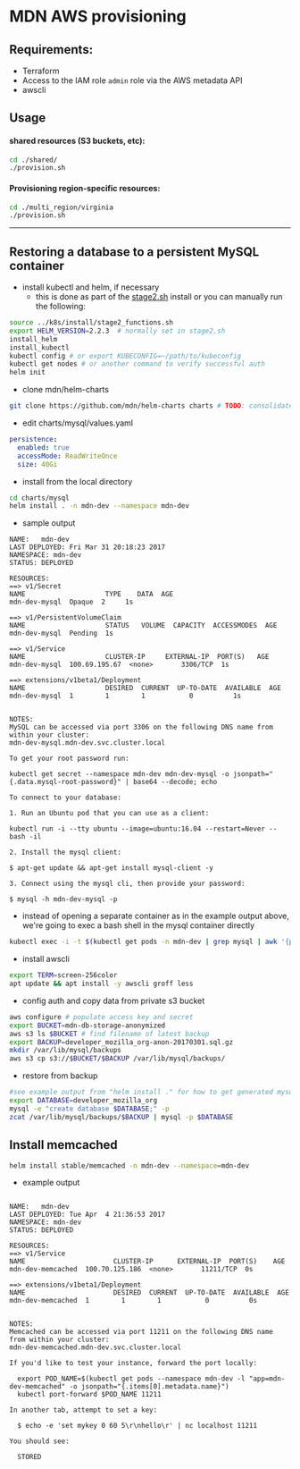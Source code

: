 # MDN AWS provisioning

## Requirements:

- Terraform
- Access to the IAM role `admin` role via the AWS metadata API
- awscli

## Usage


#### shared resources (S3 buckets, etc):

```sh
cd ./shared/
./provision.sh
```

#### Provisioning region-specific resources:

```sh
cd ./multi_region/virginia
./provision.sh
```

---

## Restoring a database to a persistent MySQL container

- install kubectl and helm, if necessary
  - this is done as part of the [stage2.sh](../k8s/install/stage2.sh) install or you can manually run the following:

```sh
source ../k8s/install/stage2_functions.sh
export HELM_VERSION=2.2.3  # normally set in stage2.sh
install_helm
install_kubectl
kubectl config # or export KUBECONFIG=~/path/to/kubeconfig
kubectl get nodes # or another command to verify successful auth
helm init
```

- clone mdn/helm-charts

```sh
git clone https://github.com/mdn/helm-charts charts # TODO: consolidate charts into this repo
```

- edit charts/mysql/values.yaml

```yaml
persistence:
  enabled: true
  accessMode: ReadWriteOnce
  size: 40Gi

```

- install from the local directory

```sh
cd charts/mysql
helm install . -n mdn-dev --namespace mdn-dev
```

- sample output

```
NAME:   mdn-dev
LAST DEPLOYED: Fri Mar 31 20:18:23 2017
NAMESPACE: mdn-dev
STATUS: DEPLOYED

RESOURCES:
==> v1/Secret
NAME                    TYPE    DATA  AGE
mdn-dev-mysql  Opaque  2     1s

==> v1/PersistentVolumeClaim
NAME                    STATUS   VOLUME  CAPACITY  ACCESSMODES  AGE
mdn-dev-mysql  Pending  1s

==> v1/Service
NAME                    CLUSTER-IP     EXTERNAL-IP  PORT(S)   AGE
mdn-dev-mysql  100.69.195.67  <none>       3306/TCP  1s

==> extensions/v1beta1/Deployment
NAME                    DESIRED  CURRENT  UP-TO-DATE  AVAILABLE  AGE
mdn-dev-mysql  1        1        1           0          1s


NOTES:
MySQL can be accessed via port 3306 on the following DNS name from within your cluster:
mdn-dev-mysql.mdn-dev.svc.cluster.local

To get your root password run:

kubectl get secret --namespace mdn-dev mdn-dev-mysql -o jsonpath="{.data.mysql-root-password}" | base64 --decode; echo

To connect to your database:

1. Run an Ubuntu pod that you can use as a client:

kubectl run -i --tty ubuntu --image=ubuntu:16.04 --restart=Never -- bash -il

2. Install the mysql client:

$ apt-get update && apt-get install mysql-client -y

3. Connect using the mysql cli, then provide your password:

$ mysql -h mdn-dev-mysql -p
```

- instead of opening a separate container as in the example output above, we're going to exec a bash shell in the mysql container directly

```sh
kubectl exec -i -t $(kubectl get pods -n mdn-dev | grep mysql | awk '{print $1}') -n mdn-dev bash
```

- install awscli

```sh
export TERM=screen-256color
apt update && apt install -y awscli groff less
```

- config auth and copy data from private s3 bucket

```sh
aws configure # populate access key and secret
export BUCKET=mdn-db-storage-anonymized
aws s3 ls $BUCKET # find filename of latest backup
export BACKUP=developer_mozilla_org-anon-20170301.sql.gz
mkdir /var/lib/mysql/backups
aws s3 cp s3://$BUCKET/$BACKUP /var/lib/mysql/backups/
```

- restore from backup

```sh
#see example output from "helm install ." for how to get generated mysql password
export DATABASE=developer_mozilla_org
mysql -e "create database $DATABASE;" -p
zcat /var/lib/mysql/backups/$BACKUP | mysql -p $DATABASE
```

## Install memcached

```sh
helm install stable/memcached -n mdn-dev --namespace=mdn-dev
```

- example output

```

NAME:   mdn-dev
LAST DEPLOYED: Tue Apr  4 21:36:53 2017
NAMESPACE: mdn-dev
STATUS: DEPLOYED

RESOURCES:
==> v1/Service
NAME                      CLUSTER-IP      EXTERNAL-IP  PORT(S)    AGE
mdn-dev-memcached  100.70.125.186  <none>       11211/TCP  0s

==> extensions/v1beta1/Deployment
NAME                      DESIRED  CURRENT  UP-TO-DATE  AVAILABLE  AGE
mdn-dev-memcached  1        1        1           0          0s


NOTES:
Memcached can be accessed via port 11211 on the following DNS name from within your cluster:
mdn-dev-memcached.mdn-dev.svc.cluster.local

If you'd like to test your instance, forward the port locally:

  export POD_NAME=$(kubectl get pods --namespace mdn-dev -l "app=mdn-dev-memcached" -o jsonpath="{.items[0].metadata.name}")
  kubectl port-forward $POD_NAME 11211

In another tab, attempt to set a key:

  $ echo -e 'set mykey 0 60 5\r\nhello\r' | nc localhost 11211

You should see:

  STORED


```
